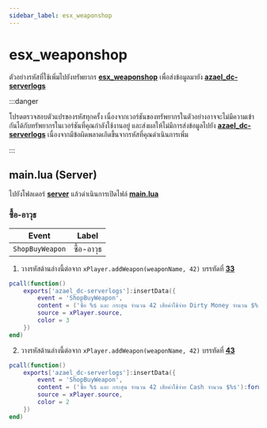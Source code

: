```yaml
---
sidebar_label: esx_weaponshop
---
```


# esx_weaponshop

ตัวอย่างรหัสที่ใช้เพิ่มไปยังทรัพยากร **[esx_weaponshop](https://github.com/esx-framework/esx-legacy/tree/main/%5Besx_addons%5D/esx_weaponshop)** เพื่อส่งข้อมูลมายัง **[azael_dc-serverlogs](../../)**

:::danger

โปรดตรวจสอบตัวแปรของรหัสทุกครั้ง เนื่องจากเวอร์ชันของทรัพยากรในตัวอย่างอาจจะไม่มีความเข้ากันได้กับทรัพยากรในเวอร์ชันที่คุณกำลังใช้งานอยู่ และส่งผลให้ไม่มีการส่งข้อมูลไปยัง **[azael_dc-serverlogs](../../)** เนื่องจากมีข้อผิดพลาดเกิดขึ้นจากรหัสที่คุณดำเนินการเพิ่ม

:::

## main.lua (Server)

ไปยังโฟลเดอร์ **[server](https://github.com/esx-framework/esx-legacy/tree/main/%5Besx_addons%5D/esx_weaponshop/server)** แล้วดำเนินการเปิดไฟล์ **[main.lua](https://github.com/esx-framework/esx-legacy/blob/main/%5Besx_addons%5D/esx_weaponshop/server/main.lua)**

### ซื้อ-อาวุธ

| Event                                  | Label
|----------------------------------------|----------------------------------------
| `ShopBuyWeapon`                        | ซื้อ-อาวุธ

1. วางรหัสด้านล่างนี้ต่อจาก `xPlayer.addWeapon(weaponName, 42)` บรรทัดที่ **[33](https://github.com/esx-framework/esx-legacy/blob/main/%5Besx_addons%5D/esx_weaponshop/server/main.lua#L33)**

```lua
pcall(function()
    exports['azael_dc-serverlogs']:insertData({
        event = 'ShopBuyWeapon',
        content = ('ซื้อ %s และ กระสุน จำนวน 42 เสียค่าใช้จ่าย Dirty Money จำนวน $%s'):format(ESX.GetWeaponLabel(weaponName), ESX.Math.GroupDigits(price)),
        source = xPlayer.source,
        color = 3
    })
end)
```

2. วางรหัสด้านล่างนี้ต่อจาก `xPlayer.addWeapon(weaponName, 42)` บรรทัดที่ **[43](https://github.com/esx-framework/esx-legacy/blob/main/%5Besx_addons%5D/esx_weaponshop/server/main.lua#L43)**

```lua
pcall(function()
    exports['azael_dc-serverlogs']:insertData({
        event = 'ShopBuyWeapon',
        content = ('ซื้อ %s และ กระสุน จำนวน 42 เสียค่าใช้จ่าย Cash จำนวน $%s'):format(ESX.GetWeaponLabel(weaponName), ESX.Math.GroupDigits(price)),
        source = xPlayer.source,
        color = 2
    })
end)
```
